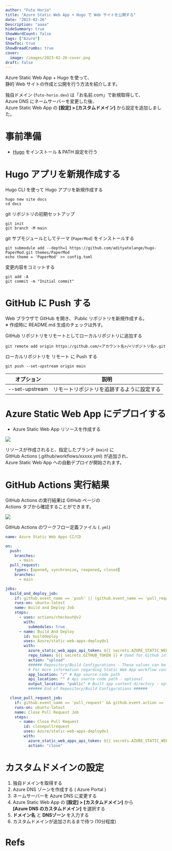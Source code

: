 ```yaml
---
author: "Futo Horio"
title: "Azure Static Web App + Hugo で Web サイトを公開する"
date: "2023-02-26"
Description: "aaaa"
hideSummary: true
ShowWordCount: false
tags: ["Azure"]
ShowToc: true
ShowBreadCrumbs: true
cover:
  image: /images/2023-02-26-cover.png
draft: false
---
```


Azure Static Web App + Hugo を使って、  
静的 Web サイトの作成と公開を行う方法を紹介します。

独自ドメイン (``futo-horio.dev``) は「お名前.com」で新規取得して、  
Azure DNS にネームサーバーを変更した後、  
Azure Static Web App の **[設定] > [カスタムドメイン]** から設定を追加しました。


# 事前準備

- [Hugo](https://github.com/gohugoio/hugo/releases/tag/v0.110.0) をインストール & PATH 設定を行う

# Hugo アプリを新規作成する

Hugo CLI を使って Hugo アプリを新規作成する

```cli
hugo new site docs
cd docs
```

git リポジトリの初期セットアップ

```cli
git init
git branch -M main
```

git サブモジュールとしてテーマ (``PaperMod``) をインストールする

```cli
git submodule add --depth=1 https://github.com/adityatelange/hugo-PaperMod.git themes/PaperMod
echo theme = 'PaperMod' >> config.toml
```

変更内容をコミットする
```cli
git add -A
git commit -m "Initial commit"
```

# GitHub に Push する

Web ブラウザで GitHub を開き、 Public リポジトリを新規作成する。  
※ 作成時に README.md 生成のチェックは外す。

GitHub リポジトリをリモートとしてローカルリポジトリに追加する

```cli
git remote add origin https://github.com/<アカウント名>/<リポジトリ名>.git
```

ローカルリポジトリを リモート に Push する

```cli
git push --set-upstream origin main
```

| オプション | 説明 |
| --- | --- |
| --set-upstream | リモートリポジトリを追跡するように設定する |

# Azure Static Web App にデプロイする

- Azure Static Web App リソースを作成する

![](/images/2023-02-26-azurestaticwebapp-create.png)

リソースが作成されると、指定したブランチ (```main```) に  
GitHub Actions (.github/workflows/xxxxx.yml) が追加され、  
Azure Static Web App への自動デプロイが開始されます。

# GitHub Actions 実行結果
GitHub Actions の実行結果は GitHub ページの  
Actions タブから確認することができます。

![](/images/2023-02-26-github-actions.png)

GitHub Actions のワークフロー定義ファイル (```.yml```)

```githubActions.yml
name: Azure Static Web Apps CI/CD

on:
  push:
    branches:
      - main
  pull_request:
    types: [opened, synchronize, reopened, closed]
    branches:
      - main

jobs:
  build_and_deploy_job:
    if: github.event_name == 'push' || (github.event_name == 'pull_request' && github.event.action != 'closed')
    runs-on: ubuntu-latest
    name: Build and Deploy Job
    steps:
      - uses: actions/checkout@v2
        with:
          submodules: true
      - name: Build And Deploy
        id: builddeploy
        uses: Azure/static-web-apps-deploy@v1
        with:
          azure_static_web_apps_api_token: ${{ secrets.AZURE_STATIC_WEB_APPS_API_TOKEN_BLACK_FIELD_0119EFB00 }}
          repo_token: ${{ secrets.GITHUB_TOKEN }} # Used for Github integrations (i.e. PR comments)
          action: "upload"
          ###### Repository/Build Configurations - These values can be configured to match your app requirements. ######
          # For more information regarding Static Web App workflow configurations, please visit: https://aka.ms/swaworkflowconfig
          app_location: "/" # App source code path
          api_location: "" # Api source code path - optional
          output_location: "public" # Built app content directory - optional
          ###### End of Repository/Build Configurations ######

  close_pull_request_job:
    if: github.event_name == 'pull_request' && github.event.action == 'closed'
    runs-on: ubuntu-latest
    name: Close Pull Request Job
    steps:
      - name: Close Pull Request
        id: closepullrequest
        uses: Azure/static-web-apps-deploy@v1
        with:
          azure_static_web_apps_api_token: ${{ secrets.AZURE_STATIC_WEB_APPS_API_TOKEN_BLACK_FIELD_0119EFB00 }}
          action: "close"
```

# カスタムドメインの設定

1. 独自ドメインを取得する
2. Azure DNS ゾーンを作成する ( Azure Portal )
3. ネームサーバーを Azure DNS に変更する
4. Azure Static Web App の **[設定] > [カスタムドメイン]** から  
  **[Azure DNS のカスタムドメイン]** を選択する
5. **ドメイン名** と **DNSゾーン** を入力する
6. カスタムドメインが追加されるまで待つ (10分程度)

# Refs